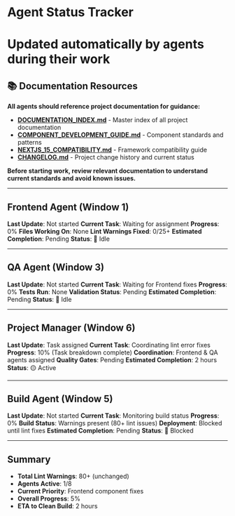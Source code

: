 # Agent Status Tracker

# Updated automatically by agents during their work

## 📚 Documentation Resources

**All agents should reference project documentation for guidance:**

- **[DOCUMENTATION_INDEX.md](../docs/DOCUMENTATION_INDEX.md)** - Master index of all project documentation
- **[COMPONENT_DEVELOPMENT_GUIDE.md](../docs/COMPONENT_DEVELOPMENT_GUIDE.md)** - Component standards and patterns
- **[NEXTJS_15_COMPATIBILITY.md](../docs/NEXTJS_15_COMPATIBILITY.md)** - Framework compatibility guide
- **[CHANGELOG.md](../CHANGELOG.md)** - Project change history and current status

**Before starting work, review relevant documentation to understand current standards and avoid known issues.**

---

## Frontend Agent (Window 1)

**Last Update**: Not started
**Current Task**: Waiting for assignment
**Progress**: 0%
**Files Working On**: None
**Lint Warnings Fixed**: 0/25+
**Estimated Completion**: Pending
**Status**: 🔴 Idle

---

## QA Agent (Window 3)

**Last Update**: Not started
**Current Task**: Waiting for Frontend fixes
**Progress**: 0%
**Tests Run**: None
**Validation Status**: Pending
**Estimated Completion**: Pending
**Status**: 🔴 Idle

---

## Project Manager (Window 6)

**Last Update**: Task assigned
**Current Task**: Coordinating lint error fixes
**Progress**: 10% (Task breakdown complete)
**Coordination**: Frontend & QA agents assigned
**Quality Gates**: Pending
**Estimated Completion**: 2 hours
**Status**: 🟡 Active

---

## Build Agent (Window 5)

**Last Update**: Not started
**Current Task**: Monitoring build status
**Progress**: 0%
**Build Status**: Warnings present (80+ lint issues)
**Deployment**: Blocked until lint fixes
**Estimated Completion**: Pending
**Status**: 🔴 Blocked

---

## Summary

- **Total Lint Warnings**: 80+ (unchanged)
- **Agents Active**: 1/8
- **Current Priority**: Frontend component fixes
- **Overall Progress**: 5%
- **ETA to Clean Build**: 2 hours
